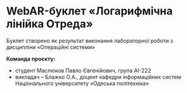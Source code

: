 # WebAR-буклет «Логарифмічна лінійка Отреда»
Буклет створено як результат виконання лабораторної роботи з дисципліни
«Операційні системи» 

**Команда проєкту:**
 - студент Маслюков Павло Євгенійович, група AI-222
 - викладач – Блажко О.А., доцент кафедри інформаційних систем Національного
університету «Одеська політехніка»
